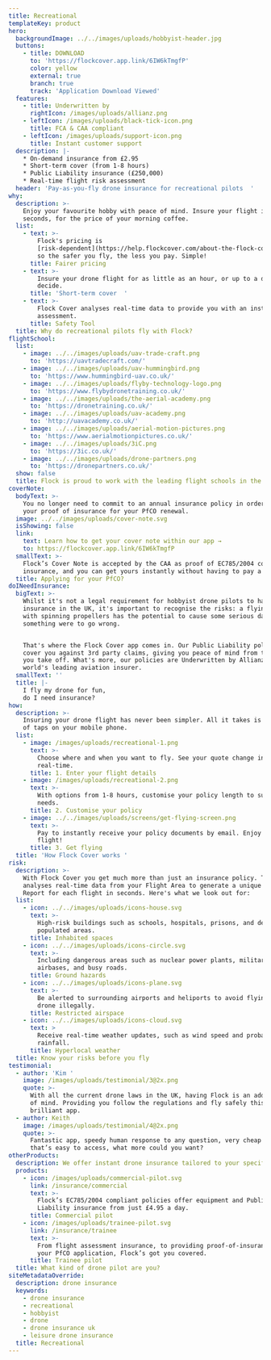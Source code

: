 ```yaml
---
title: Recreational
templateKey: product
hero:
  backgroundImage: ../../images/uploads/hobbyist-header.jpg
  buttons:
    - title: DOWNLOAD
      to: 'https://flockcover.app.link/6IW6kTmgfP'
      color: yellow
      external: true
      branch: true
      track: 'Application Download Viewed'
  features:
    - title: Underwritten by
      rightIcon: /images/uploads/allianz.png
    - leftIcon: /images/uploads/black-tick-icon.png
      title: FCA & CAA compliant
    - leftIcon: /images/uploads/support-icon.png
      title: Instant customer support
  description: |-
    * On-demand insurance from £2.95
    * Short-term cover (from 1-8 hours)
    * Public Liability insurance (£250,000)
    * Real-time flight risk assessment
  header: 'Pay-as-you-fly drone insurance for recreational pilots  '
why:
  description: >-
    Enjoy your favourite hobby with peace of mind. Insure your flight in
    seconds, for the price of your morning coffee.
  list:
    - text: >-
        Flock's pricing is
        [risk-dependent](https://help.flockcover.com/about-the-flock-cover-app/how-does-flock-determine-my-policy-price),
        so the safer you fly, the less you pay. Simple!
      title: Fairer pricing
    - text: >-
        Insure your drone flight for as little as an hour, or up to a day. You
        decide.
      title: 'Short-term cover  '
    - text: >-
        Flock Cover analyses real-time data to provide you with an instant risk
        assessment.
      title: Safety Tool
  title: Why do recreational pilots fly with Flock?
flightSchool:
  list:
    - image: ../../images/uploads/uav-trade-craft.png
      to: 'https://uavtradecraft.com/'
    - image: ../../images/uploads/uav-hummingbird.png
      to: 'https://www.hummingbird-uav.co.uk/'
    - image: ../../images/uploads/flyby-technology-logo.png
      to: 'https://www.flybydronetraining.co.uk/'
    - image: ../../images/uploads/the-aerial-academy.png
      to: 'https://dronetraining.co.uk/'
    - image: ../../images/uploads/uav-academy.png
      to: 'http://uavacademy.co.uk/'
    - image: ../../images/uploads/aerial-motion-pictures.png
      to: 'https://www.aerialmotionpictures.co.uk/'
    - image: ../../images/uploads/3iC.png
      to: 'https://3ic.co.uk/'
    - image: ../../images/uploads/drone-partners.png
      to: 'https://dronepartners.co.uk/'
  show: false
  title: Flock is proud to work with the leading flight schools in the UK
coverNote:
  bodyText: >-
    You no longer need to commit to an annual insurance policy in order to get
    your proof of insurance for your PfCO renewal.
  image: ../../images/uploads/cover-note.svg
  isShowing: false
  link:
    text: Learn how to get your cover note within our app →
    to: https://flockcover.app.link/6IW6kTmgfP
  smallText: >-
    Flock’s Cover Note is accepted by the CAA as proof of EC785/2004 compliant
    insurance, and you can get yours instantly without having to pay a penny.
  title: Applying for your PfCO?
doINeedInsurance:
  bigText: >-
    Whilst it's not a legal requirement for hobbyist drone pilots to have
    insurance in the UK, it's important to recognise the risks: a flying robot
    with spinning propellers has the potential to cause some serious damage if
    something were to go wrong.


    That's where the Flock Cover app comes in. Our Public Liability policies
    cover you against 3rd party claims, giving you peace of mind from the second
    you take off. What's more, our policies are Underwritten by Allianz, the
    world's leading aviation insurer.
  smallText: ''
  title: |-
    I fly my drone for fun,
    do I need insurance?
how:
  description: >-
    Insuring your drone flight has never been simpler. All it takes is a matter
    of taps on your mobile phone.
  list:
    - image: /images/uploads/recreational-1.png
      text: >-
        Choose where and when you want to fly. See your quote change in
        real-time.
      title: 1. Enter your flight details
    - image: /images/uploads/recreational-2.png
      text: >-
        With options from 1-8 hours, customise your policy length to suit your
        needs.
      title: 2. Customise your policy
    - image: ../../images/uploads/screens/get-flying-screen.png
      text: >-
        Pay to instantly receive your policy documents by email. Enjoy the
        flight!
      title: 3. Get flying
  title: 'How Flock Cover works '
risk:
  description: >-
    With Flock Cover you get much more than just an insurance policy. The app
    analyses real-time data from your Flight Area to generate a unique Risk
    Report for each flight in seconds. Here's what we look out for:
  list:
    - icon: ../../images/uploads/icons-house.svg
      text: >-
        High-risk buildings such as schools, hospitals, prisons, and densely
        populated areas.
      title: Inhabited spaces
    - icon: ../../images/uploads/icons-circle.svg
      text: >-
        Including dangerous areas such as nuclear power plants, military
        airbases, and busy roads.
      title: Ground hazards
    - icon: ../../images/uploads/icons-plane.svg
      text: >-
        Be alerted to surrounding airports and heliports to avoid flying your
        drone illegally.
      title: Restricted airspace
    - icon: ../../images/uploads/icons-cloud.svg
      text: >
        Receive real-time weather updates, such as wind speed and probability of
        rainfall.  
      title: Hyperlocal weather
  title: Know your risks before you fly
testimonial:
  - author: 'Kim '
    image: /images/uploads/testimonial/3@2x.png
    quote: >-
      With all the current drone laws in the UK, having Flock is an added peace
      of mind. Providing you follow the regulations and fly safely this is a
      brilliant app.
  - author: Keith
    image: /images/uploads/testimonial/4@2x.png
    quote: >-
      Fantastic app, speedy human response to any question, very cheap insurance
      that’s easy to access, what more could you want?
otherProducts:
  description: We offer instant drone insurance tailored to your specific needs.
  products:
    - icon: /images/uploads/commercial-pilot.svg
      link: /insurance/commercial
      text: >-
        Flock’s EC785/2004 compliant policies offer equipment and Public
        Liability insurance from just £4.95 a day.
      title: Commercial pilot
    - icon: /images/uploads/trainee-pilot.svg
      link: /insurance/trainee
      text: >-
        From flight assessment insurance, to providing proof-of-insurance in
        your PfCO application, Flock’s got you covered.
      title: Trainee pilot
  title: What kind of drone pilot are you?
siteMetadataOverride:
  description: drone insurance
  keywords:
    - drone insurance
    - recreational
    - hobbyist
    - drone
    - drone insurance uk
    - leisure drone insurance
  title: Recreational
---
```

